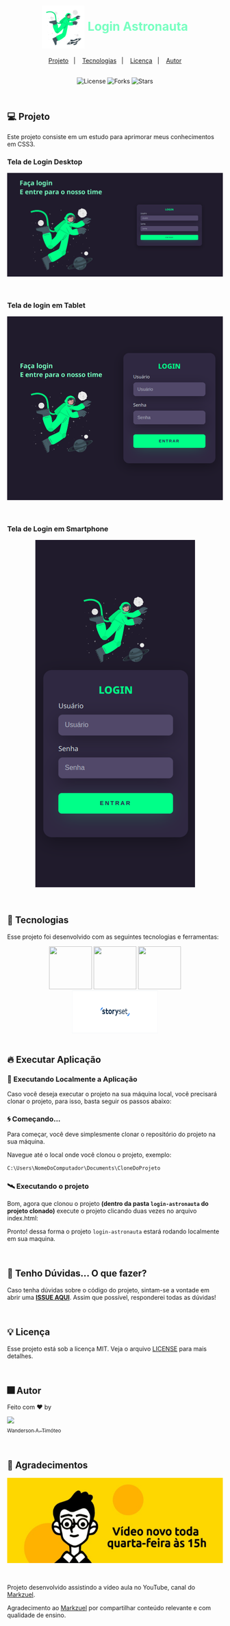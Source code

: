 <h1 align="center">
  <img src="assets/image/astronaut-animate.svg" alt="Imagem com animação de um astronauta" width="100px" align="center" />
  <span style= color:#77FFC0> Login Astronauta </span>
</h1>

<div align="center">
  <a href="#-projeto">Projeto</a>&nbsp;&nbsp;&nbsp;|&nbsp;&nbsp;&nbsp;
  <a href="#-tecnologias">Tecnologias</a>&nbsp;&nbsp;&nbsp;|&nbsp;&nbsp;&nbsp;
  <a href="#-licença">Licença</a>&nbsp;&nbsp;&nbsp;|&nbsp;&nbsp;&nbsp;
  <a href="#-autor">Autor</a>
</div>

<br>

<p align="center">
  <img  src="https://img.shields.io/static/v1?label=license&message=MIT&color=15C3D6&labelColor=000000" alt="License">
  <img src="https://img.shields.io/github/forks/Wanderson-A-Timoteo/nlw-heat-origin?label=forks&message=MIT&color=15C3D6&labelColor=000000" alt="Forks">
  <img src="https://img.shields.io/github/stars/Wanderson-A-Timoteo/nlw-heat-origin?label=stars&message=MIT&color=15C3D6&labelColor=000000" alt="Stars">
</p>

<br>

## 💻 Projeto

Este projeto consiste em um estudo para aprimorar meus conhecimentos em CSS3.
<br>

### Tela de Login Desktop

<p align="center">
    <img alt="Imagem da tela de login em desktop" title="Imagem da tela de login em desktop" 
    src=".github/login-astronauta.png" />
</p>
<br>

### Tela de login em Tablet

<p align="center">
    <img alt="Imagem da tela de login em tablet" title="Imagem da tela de login em tablet" 
    src=".github/login-astronauta-ipad.png" />
</p>
<br>

### Tela de Login em Smartphone

<p align="center">
    <img alt="Imagem da tela de login em smartphone" title="Imagem da tela de login em smartphone" 
    src=".github/login-astronauta-iphone.png" />
</p>
<br>

## 🚀 Tecnologias

Esse projeto foi desenvolvido com as seguintes tecnologias e ferramentas:

<div align="center">
  <img src="https://cdn.jsdelivr.net/gh/devicons/devicon/icons/html5/html5-original.svg" width="100" height="100" />
  <img src="https://cdn.jsdelivr.net/gh/devicons/devicon/icons/css3/css3-original.svg" width="100" height="100" />
  <img src="https://cdn.jsdelivr.net/gh/devicons/devicon/icons/vscode/vscode-original.svg" width="100" height="100"/>
  <img src=".github/logo-positive.svg" width="200" height="100"/>
</div>

<br>

## 🔥 Executar Aplicação

### 🎇 Executando Localmente a Aplicação

Caso você deseja executar o projeto na sua máquina local, você precisará clonar o projeto, para isso, basta seguir os passos abaixo:

### 🌀 Começando...

Para começar, você deve simplesmente clonar o repositório do projeto na sua máquina.

Navegue até o local onde você clonou o projeto, exemplo:

```sh
C:\Users\NomeDoComputador\Documents\CloneDoProjeto
```

### 🛰️ Executando o projeto

Bom, agora que clonou o projeto **(dentro da pasta `login-astronauta` do projeto clonado)** execute o projeto clicando duas vezes no arquivo index.html:

Pronto! dessa forma o projeto `login-astronauta` estará rodando localmente em sua maquina.

<br>

## 🚩 Tenho Dúvidas... O que fazer?

Caso tenha dúvidas sobre o código do projeto, sintam-se a vontade em abrir uma **[ISSUE AQUI](https://github.com/Wanderson-A-Timoteo/login-astronauta/issues)**. Assim que possível, responderei todas as dúvidas!

<br>

## 💡 Licença

Esse projeto está sob a licença MIT. Veja o arquivo [LICENSE](.github/LICENSE.md) para mais detalhes.

<br>

## 🎆 Autor

Feito com ♥ by

[<img src="https://avatars.githubusercontent.com/u/40473246?v=4" width=115><br><sub>Wanderson A. Timóteo</sub>](https://www.wandersontimoteo.ga/)

<br>

## 🤝 Agradecimentos

<p align="center">
    <img alt="Canal do Markzuel" title="Canal do Markzuel" 
    src=".github/canal-youtube-markzuel.png" />
</p>
<br>

Projeto desenvolvido assistindo a vídeo aula no YouTube, canal do [Markzuel](https://www.youtube.com/watch?v=69-WfrVBli8).

Agradecimento ao [Markzuel](https://www.youtube.com/@Markzuel) por compartilhar conteúdo relevante e com qualidade de ensino.
